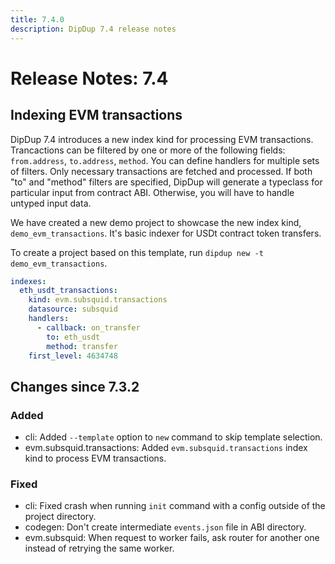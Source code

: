 ```yaml
---
title: 7.4.0
description: DipDup 7.4 release notes
---
```


# Release Notes: 7.4

## Indexing EVM transactions

DipDup 7.4 introduces a new index kind for processing EVM transactions. Trancactions can be filtered by one or more of the following fields: `from.address`, `to.address`, `method`. You can define handlers for multiple sets of filters. Only necessary transactions are fetched and processed. If both "to" and "method" filters are specified, DipDup will generate a typeclass for particular input from contract ABI. Otherwise, you will have to handle untyped input data.

We have created a new demo project to showcase the new index kind, `demo_evm_transactions`. It's basic indexer for USDt contract token transfers.

To create a project based on this template, run `dipdup new -t demo_evm_transactions`.

```yaml [dipdup.yaml]
indexes:
  eth_usdt_transactions:
    kind: evm.subsquid.transactions
    datasource: subsquid
    handlers:
      - callback: on_transfer
        to: eth_usdt
        method: transfer
    first_level: 4634748
```

## Changes since 7.3.2

### Added

- cli: Added `--template` option to `new` command to skip template selection.
- evm.subsquid.transactions: Added `evm.subsquid.transactions` index kind to process EVM transactions.

### Fixed

- cli: Fixed crash when running `init` command with a config outside of the project directory.
- codegen: Don't create intermediate `events.json` file in ABI directory.
- evm.subsquid: When request to worker fails, ask router for another one instead of retrying the same worker.
